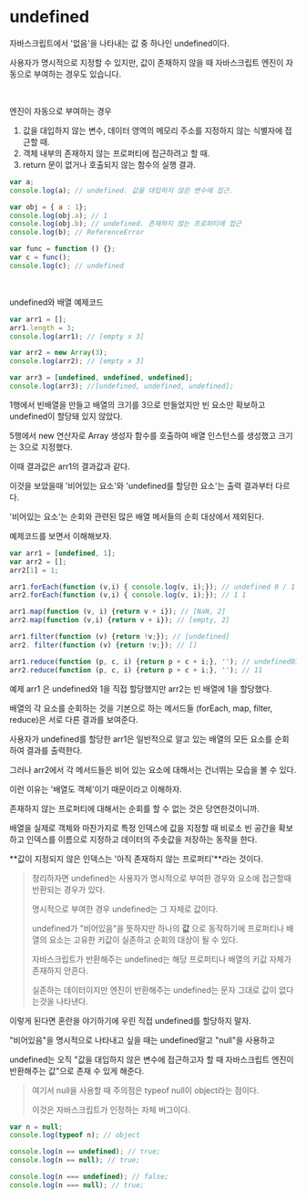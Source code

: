 # undefined

자바스크립트에서 '없음'을 나타내는 값 중 하나인 undefined이다.

사용자가 명시적으로 지정할 수 있지만, 값이 존재하지 않을 때 자바스크립트 엔진이 자동으로 부여하는 경우도 있습니다.

<br>

엔진이 자동으로 부여하는 경우

1. 값을 대입하지 않는 변수, 데이터 영역의 메모리 주소를 지정하지 않는 식별자에 접근할 때.
2. 객체 내부의 존재하지 않는 프로퍼티에 접근하려고 할 때.
3. return 문이 없거나 호출되지 않는 함수의 실행 결과.

```js
var a;
console.log(a); // undefined. 값을 대입하지 않은 변수에 접근.

var obj = { a : 1};
console.log(obj.a); // 1
console.log(obj.b); // undefined. 존재하지 않는 프로퍼티에 접근
console.log(b); // ReferenceError

var func = function () {};
var c = func();  
console.log(c); // undefined
```

<br>

undefined와 배열 예제코드

```js
var arr1 = [];
arr1.length = 3;
console.log(arr1); // [empty x 3]

var arr2 = new Array(3);
console.log(arr2); // [empty x 3] 

var arr3 = [undefined, undefined, undefined];
console.log(arr3); //[undefined, undefined, undefined];
```

1행에서 빈배열을 만들고 배열의 크기를 3으로 만들었지만 빈 요소만 확보하고 undefined이 할당돼 있지 않았다.

5행에서 new 연산자로 Array 생성자 함수를 호출하여 배열 인스턴스를 생성했고 크기는 3으로 지정했다.

이때 결과값은 arr1의 결과값과 같다.

이것을 보았을때 '비어있는 요소'와 'undefined를 할당한 요소'는 출력 결과부터 다르다.

'비어있는 요소'는 순회와 관련된 많은 배열 메서들의 순회 대상에서 제외된다.

예제코드를 보면서 이해해보자.

```js
var arr1 = [undefined, 1];
var arr2 = [];
arr2[1] = 1;

arr1.forEach(function (v,i) { console.log(v, i);}); // undefined 0 / 1 1
arr2.forEach(function (v,i) { console.log(v, i);}); // 1 1

arr1.map(function (v, i) {return v + i}); // [NaN, 2]
arr2.map(function (v,i) {return v + i}); // [empty, 2]

arr1.filter(function (v) {return !v;}); // [undefined]
arr2. filter(function (v) {return !v;}); // []

arr1.reduce(function (p, c, i) {return p + c + i;}, ''); // undefined011
arr2.reduce(function (p, c, i) {return p + c + i;}, ''); // 11
```

예제 arr1 은 undefined와 1을 직접 할당했지만 arr2는 빈 배열에 1을 할당했다.

배열의 각 요소를 순회하는 것을 기본으로 하는 메서드들 (forEach, map, filter, reduce)은 서로 다른 결과를 보여준다.

사용자가 undefined를 할당한 arr1은 일반적으로 알고 있는 배열의 모든 요소를 순회하여 결과를 출력한다.

그러나 arr2에서 각 메서드들은 비어 있는 요소에 대해서는 건너뛰는 모습을 볼 수 있다.

이런 이유는 '배열도 객체'이기 때문이라고 이해하자.

존재하지 않는 프로퍼티에 대해서는 순회를 할 수 없는 것은 당연한것이니까.

배열을 실제로 객체와 마찬가지로 특정 인덱스에 값을 지정할 때 비로소 빈 공간을 확보하고 인덱스를 이름으로 지정하고 데이터의 주솟값을 저장하는 동작을 한다.

**값이 지정되지 않은 인덱스는 '아직 존재하지 않는 프로퍼티'**라는 것이다.

> 정리하자면 undefined는 사용자가 명시적으로 부여한 경우와 요소에 접근할때 반환되는 경우가 있다.
> 
> 명시적으로 부여한 경우 undefined는 그 자체로 값이다.
>
> undefined가 "비어있음"을 뜻하지만 하나의 **값** 으로 동작하기에 프로퍼티나 배열의 요소는 고유한 키값이 실존하고 순회의 대상이 될 수 있다.
>
> 자바스크립트가 반환해주는 undefined는 해당 프로퍼티나 배열의 키값 자체가 존재하지 안흔다.
>
> 실존하는 데이터이지만 엔진이 반환해주는 undefined는 문자 그대로 값이 없다는것을 나타낸다.
>

이렇게 된다면 혼란을 야기하기에 우린 직접 undefined를 할당하지 말자.

"비어있음"을 명시적으로 나타내고 싶을 때는 undefined말고 "null"을 사용하고

undefined는 오직 "값을 대입하지 않은 변수에 접근하고자 할 때 자바스크립트 엔진이 반환해주는 값"으로 존재 수 있게 해준다.

> 여기서 null을 사용할 때 주의점은 typeof null이 object라는 점이다.
>
> 이것은 자바스크립트가 인정하는 자체 버그이다.
>

```js
var n = null;
console.log(typeof n); // object

console.log(n == undefined); // true;
console.log(n == null); // true;

console.log(n === undefined); // false;
console.log(n === null); // true;

```